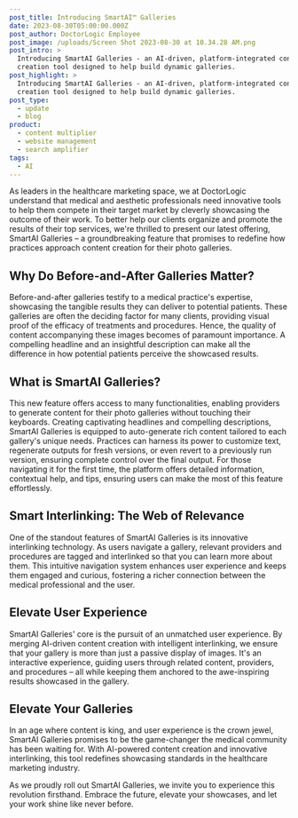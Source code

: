 ```yaml
---
post_title: Introducing SmartAI™ Galleries
date: 2023-08-30T05:00:00.000Z
post_author: DoctorLogic Employee
post_image: /uploads/Screen Shot 2023-08-30 at 10.34.28 AM.png
post_intro: >
  Introducing SmartAI Galleries - an AI-driven, platform-integrated content
  creation tool designed to help build dynamic galleries.
post_highlight: >
  Introducing SmartAI Galleries - an AI-driven, platform-integrated content
  creation tool designed to help build dynamic galleries.
post_type:
  - update
  - blog
product:
  - content multiplier
  - website management
  - search amplifier
tags:
  - AI
---
```


As leaders in the healthcare marketing space, we at DoctorLogic understand that medical and aesthetic professionals need innovative tools to help them compete in their target market by cleverly showcasing the outcome of their work. To better help our clients organize and promote the results of their top services, we're thrilled to present our latest offering, SmartAI Galleries – a groundbreaking feature that promises to redefine how practices approach content creation for their photo galleries.

## Why Do Before-and-After Galleries Matter? 

Before-and-after galleries testify to a medical practice's expertise, showcasing the tangible results they can deliver to potential patients. These galleries are often the deciding factor for many clients, providing visual proof of the efficacy of treatments and procedures. Hence, the quality of content accompanying these images becomes of paramount importance. A compelling headline and an insightful description can make all the difference in how potential patients perceive the showcased results.

## What is SmartAI Galleries? 

This new feature offers access to many functionalities, enabling providers to generate content for their photo galleries without touching their keyboards. Creating captivating headlines and compelling descriptions, SmartAI Galleries is equipped to auto-generate rich content tailored to each gallery's unique needs. Practices can harness its power to customize text, regenerate outputs for fresh versions, or even revert to a previously run version, ensuring complete control over the final output. For those navigating it for the first time, the platform offers detailed information, contextual help, and tips, ensuring users can make the most of this feature effortlessly.

## Smart Interlinking: The Web of Relevance

One of the standout features of SmartAI Galleries is its innovative interlinking technology. As users navigate a gallery, relevant providers and procedures are tagged and interlinked so that you can learn more about them. This intuitive navigation system enhances user experience and keeps them engaged and curious, fostering a richer connection between the medical professional and the user.

## Elevate User Experience

SmartAI Galleries' core is the pursuit of an unmatched user experience. By merging AI-driven content creation with intelligent interlinking, we ensure that your gallery is more than just a passive display of images. It's an interactive experience, guiding users through related content, providers, and procedures – all while keeping them anchored to the awe-inspiring results showcased in the gallery.

## Elevate Your Galleries

In an age where content is king, and user experience is the crown jewel, SmartAI Galleries promises to be the game-changer the medical community has been waiting for. With AI-powered content creation and innovative interlinking, this tool redefines showcasing standards in the healthcare marketing industry.

As we proudly roll out SmartAI Galleries, we invite you to experience this revolution firsthand. Embrace the future, elevate your showcases, and let your work shine like never before.
